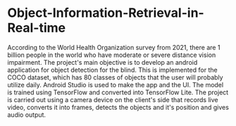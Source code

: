 # Object-Information-Retrieval-in-Real-time

According to the World Health Organization survey from 
2021, there are 1 billion people in the world who have 
moderate or severe distance vision impairment. The 
project's main objective is to develop an android 
application for object detection for the blind. This is 
implemented for the COCO dataset, which has 80 classes 
of objects that the user will probably utilize daily. Android 
Studio is used to make the app and the UI. The model is 
trained using TensorFlow and converted into TensorFlow 
Lite. The project is carried out using a camera device on 
the client's side that records live video, converts it into 
frames, detects the objects and it's position and gives 
audio output.
